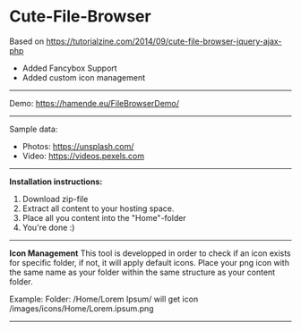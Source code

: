 # Cute-File-Browser
Based on https://tutorialzine.com/2014/09/cute-file-browser-jquery-ajax-php
- Added Fancybox Support
- Added custom icon management
 
-----

Demo: https://hamende.eu/FileBrowserDemo/

-----

Sample data:
  - Photos: <a href="https://unsplash.com/" target="_blank">https://unsplash.com/</a>
  - Video: <a href="https://videos.pexels.com" target="_blank">https://videos.pexels.com</a>

-----

<b>Installation instructions:</b>
1. Download zip-file
2. Extract all content to your hosting space. 
3. Place all you content into the "Home"-folder
4. You're done :)

-----
<b>Icon Management</b>
This tool is developped in order to check if an icon exists for specific folder, if not, it will apply default icons. 
Place your png icon with the same name as your folder within the same structure as your content folder. 

Example:
Folder: /Home/Lorem Ipsum/ will get icon /images/icons/Home/Lorem.ipsum.png

-----
